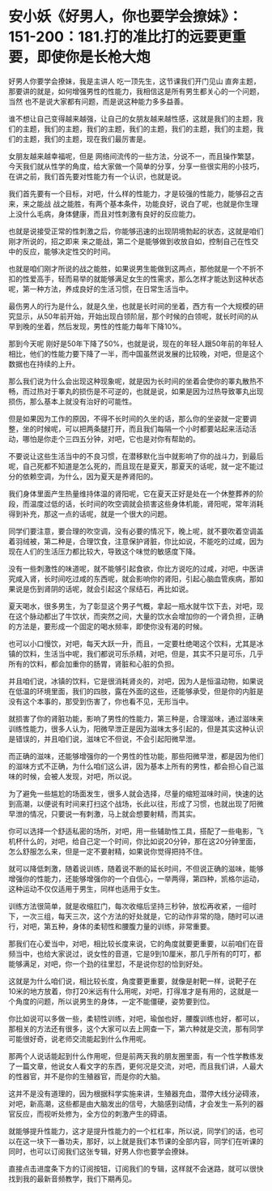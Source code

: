 # 安小妖《好男人，你也要学会撩妹》：151-200：181.打的准比打的远要更重要，即使你是长枪大炮

好男人你要学会撩妹，我是主讲人 吃一顶先生，这节课我们开门见山 直奔主题，那要讲的就是，如何增强男性的性能力，我相信这是所有男生都关心的一个问题，当然 也不是说大家都有问题，而是说这种能力多多益善。

谁不想让自己变得越来越强，让自己的女朋友越来越性感，这就是我们的主题，我们的主题，我们的主题，我们的主题，我们的主题，我们的主题，我们的主题，我们的主题，我们的主题，现在我们最厉害是。

女朋友越来越幸福呢，但是 网络间流传的一些方法，分说不一，而且操作繁瑟，今天我们就从性学的角度，给大家做一个简单的分享，分享一些很实用的小技巧，在讲之前，我们首先要对性能力有一个认识，也就是说。

我们首先要有一个目标，对吧，什么样的性能力，才是较强的性能力，能够召之吉来，来之能战 战之能胜，有两个基本条件，功能良好，说白了呢，也就是你生理上没什么毛病，身体健康，而且对性刺激有良好的反应能力。

也就是说接受正常的性刺激之后，你能够迅速的出现阴境勃起的状态，这就是咱们刚才所说的，招之即来 来之能战，第二个是能够做到收放自如，控制自己在性交中的反应，能够决定性交的时间。

也就是咱们刚才所说的战之能胜，如果说男生能做到这两点，那他就是一个不折不扣的性爱高手，轻而易举的就能够满足女生的性需求，那么怎样才能达到这种状态呢，第一种方法，养成良好的生活习惯，在日常生活当中。

最伤男人的行为是什么，就是久坐，也就是长时间的坐着，西方有一个大规模的研究显示，从50年前开始，开始出现白领阶层，那个时候的白领呢，就长时间的从早到晚的坐着，然后发现，男性的性能力每年下降10%。

那到今天呢 刚好是50年下降了50%，也就是说，现在的年轻人跟50年前的年轻人相比，他们的性能力要下降了一半，而中国虽然说发展的比较晚，对吧，但是这个数据也在持续的上升。

那么我们说为什么会出现这种现象呢，就是因为长时间的坐着会使你的睪丸散热不畅，而过热对于睪丸的损伤是不可逆的，也就是说，如果是因为过热导致睪丸出现损伤，那么基本上就没有治好的可能性。

但是如果因为工作的原因，不得不长时间的久坐的话，那么你的坐姿就一定要调整，坐的时候呢，可以把两条腿打开，而且我们每隔一个小时都要站起来活动活动，哪怕是你走个三四五分钟，对吧，它也是对你有帮助的。

不要说让这些生活当中的不良习惯，在潜移默化当中就影响了你的战斗力，到最后呢，自己死都不知道是怎么死的，而且现在是夏天，那夏天的话呢，就一定不能过分的依赖空调，为什么，因为夏天是养肾阳的。

我们身体里面产生热量维持体温的肾阳呢，它在夏天正好是处在一个休整葬养的阶段，而温度过低的话，长时间的吹空调就会损害这些身体机能，肾阳呢，常年消耗得到补充，那这一点的话呢，就是一个很大的问题。

同学们要注意，要合理的吹空调，没有必要的情况下，晚上呢，就不要吹着空调盖着羽绒被，第二种是，合理饮食，注意保护肾脏，你比如说，不能吃的过咸，因为现在人们的生活压力都比较大，导致这个味觉的敏感度下降。

没有一些刺激性的味道呢，就不能够引起食欲，你比方说吃的过咸，对吧，中医讲究咸入肾，长时间吃过咸的东西呢，就会影响你的肾阳，引起心脑血管疾病，那如果说是伤到肾阴的话呢，就会引起这个尿结石，再比如说。

夏天喝水，很多男生，为了彰显这个男子气概，拿起一瓶水就牛饮下去，对吧，现在这个脉动都出了牛饮状，而突然之间，大量的饮水会增加你的一个肾负担，正确的方法是，要形成一个固定的喝水频率，即使你没有渴的时候。

也可以小口慢饮，对吧，每天大跃一升，而且，一定要杜绝喝这个饮料，尤其是冰镇的饮料，生活当中呢，我们都说可乐杀精，对吧，但是，其实不只是可乐，几乎所有的饮料，都会加重你的肠胃，肾脏和心脏的负担。

并且咱们说，冰镇的饮料，它是很消耗肾炎的，对吧，因为人是恒温动物，如果说在低温的环境里面，我们的四肢，露在外面的这些，还能够承受，但是你的内脏是没有这个本事的，那受到伤害了，你也看不见，无形当中。

就损害了你的肾脏功能，影响了男性的性能力，第三种是，合理滋味，通过滋味来训练性能力，很多人认为，阳微早泄正是因为滋味太多引起的，但是其实这种认识是错误的，并且咱们说，滋味它不但说，不会引起阳微早泄。

而正确的滋味，还能够增强你的一个男性的性功能，那些阳微早泄，都是因为他们的滋味方式不正确，为什么咱们这么讲，因为基本上所有的男性，都会担心自己滋味的时候，会被人发现，对吧，所以说。

为了避免一些尴尬的场面发生，很多人就会选择，尽量的缩短滋味时间，快速的达到高潮，以便说有时间来打扫这个战场，长此以往，形成了习惯，也就出现了阳微早泄的情况，只要说一有刺激，马上就会想要射精，而其实。

你可以选择一个舒适私密的场所，对吧，用一些辅助性工具，搭配了一些电影，飞机杯什么的，对吧，给自己定一个时间，你比如说20分钟，那在这20分钟里面，怎么舒服怎么来，但是一定不要射精，如果说你觉得把持不住。

就可以降低刺激，随着说训练，随着说不断的延长时间，不但说正确的滋味，能够增强你的性能力，还能够增强你的一个自信心，一举两得，第四种，凯格尔运动，这种运动不仅仅适用于男生，同样也适用于女生。

训练方法很简单，就是收缩肛门，每次收缩后坚持三秒钟，放松再收紧，一组时下，一次三组，每天三次，这个方法的好处就是，它的动作非常的隐，随时可以进行，对吧，第五种，身体的柔韧性和腰腹力量的训练，非常重要。

那我们在心爱当中，对吧，相比较长度来说，它的角度就要更重要，以前咱们在音频当中，也给大家说过，说女性的音道，它是9到10厘米，那几乎所有的叮叮，都能够满足，对吧，你一个劲的往里怼，不是说你怼的恰到好处。

这就是为什么咱们说，相比较长度，角度要更重要，就像是射靶一样，说靶子在10米的地方放着，你打20米远有什么用呢，对吧，打得准才是有用的，这就是一个角度的问题，所以说男生的身体，一定不能僵硬，姿势要到位。

你比如说可以多做一些，柔韧性训练，对吧，瑜伽也好，腰腹训练也好，都可以，那相关的方法还有很多，这个大家可以去上网查一下，第六种就是交流，那有同学可能很好奇，说老师交流能起到什么作用呢。

那两个人说话能起到什么作用呢，但是前两天我的朋友圈里面，有一个性学教练发了一篇文章，他说女人看文字的东西，更何况是交流，对吧，而且我们讲，人最大的性器官，并不是你的生殖器官，而是你的大脑。

这并不是没有道理的，因为根据科学实施来讲，生殖器充血，潜停大线分泌碍液，对吧，新高潮，这些都是由大脑发出的信号，大脑感到动情，才会发生一系列的器官反应，而视听处修为，全方位的刺激产生的碍语。

就能够提升性能力，这才是提升性能力的一个杠杠率，所以说，同学们的话，也可以在这一块下一番功夫，那好，以上就是我们本节课的全部内容，同学们在听课的同时，也可以订阅我们这张专辑，好男人你也要学会撩妹。

直接点击进度条下方的订阅按钮，订阅我们的专辑，这样就不会迷路，就可以很快找到我的最新音频教学，我们下期再见。